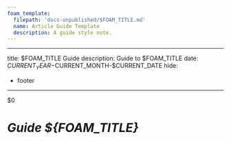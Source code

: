```yaml
---
foam_template:
  filepath: 'docs-unpublished/$FOAM_TITLE.md'
  name: Article Guide Template
  description: A guide style note.
---
```

---
title: $FOAM_TITLE Guide
description: Guide to $FOAM_TITLE
date: $CURRENT_YEAR-$CURRENT_MONTH-$CURRENT_DATE
hide:
  - footer
---
$0
<!-- <style>
    .md-footer__link--prev {
        display: none
    }
    .md-footer__link--next {
        display: none
    }
</style> -->

<!-- ## ***Nice to Know***
Information that you may want to know:

| *Topic*                         | *Link*                                      |
| ------------------------------- | -------------------------------------       |
| Computer Basics                 | [[Computer-Basics]]                         |
| Windows Basics                  | [[Windows]]                                 |
|                                 |                                             | -->

<!----------------------------------------------------------------------------->

<!-- Image: Icon If Available, Width 75               -->
# *Guide ${FOAM_TITLE}*

<!-- Explain What -->
<!-- Image: Process Diagram, Width 720                -->
<!-- ## When & Why: -->
<!-- ## What it isn't: -->

<!-- ## How -->
<!-- ## Example Problem -->

<!----------------------------------------------------------------------------->

<!-- ## ***Related***
Relevant information related to the concept:

| *Topic & Link*                       | *Why*                                 |
| ------------------------------------ | ------------------------------------- |
| [[PARENT]]                           | Subject Parent                        |
|                                      |                                       | -->

<!----------------------------------------------------------------------------->
